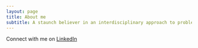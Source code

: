 ```yaml
---
layout: page
title: About me
subtitle: A staunch believer in an interdisciplinary approach to problem solving
---
```


Connect with me on [LinkedIn](https://www.linkedin.com/in/arunthomas89/)
